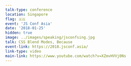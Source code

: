 ```yaml
---
talk-type: conference
location: Singapore
flag: 🇸🇬
event: 'JS Conf Asia'
date: '2018-01-25'
hidden: true
image: ../images/speaking/jsconfsing.jpg
talk: CSS Blend Modes, Because
event-link: https://2018.jsconf.asia/
link-type: video
main-link: https://www.youtube.com/watch?v=XZmvHVVj0Ns
---
```

